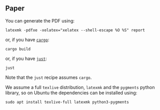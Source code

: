 ## Paper

You can generate the PDF using:

```shell
latexmk -pdfxe -xelatex="xelatex --shell-escape %O %S" report
```

or, if you have [`cargo`](https://doc.rust-lang.org/cargo/):

```shell
cargo build
```

or, if you have [`just`](https://github.com/casey/just):

```shell
just
```

Note that the `just` recipe assumes `cargo`.

We assume a full `texlive` distribution, `latexmk` and the `pygments` python library, so on Ubuntu the dependencies can be installed using:

```shell
sudo apt install texlive-full latexmk python3-pygments
```
